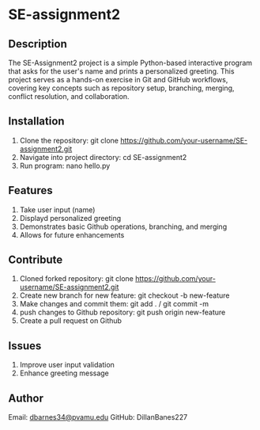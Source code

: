 # SE-assignment2

## Description
The SE-Assignment2 project is a simple Python-based interactive program that asks for the user's name and prints a personalized greeting. This project serves as a hands-on exercise in Git and GitHub workflows, covering key concepts such as repository setup, branching, merging, conflict resolution, and collaboration.

## Installation
1. Clone the repository: git clone https://github.com/your-username/SE-assignment2.git
2. Navigate into project directory: cd SE-assignment2
3. Run program: nano hello.py

## Features
1. Take user input (name)
2. Displayd personalized greeting
3. Demonstrates basic Github operations, branching, and merging
4. Allows for future enhancements

## Contribute
1. Cloned forked repository: git clone https://github.com/your-username/SE-assignment2.git
2. Create new branch for new feature: git checkout -b new-feature
3. Make changes and commit them: git add . / git commit -m
4. push changes to Github repository: git push origin new-feature
5. Create a pull request on Github

## Issues
1. Improve user input validation
2. Enhance greeting message

## Author
Email: dbarnes34@pvamu.edu
GitHub: DillanBanes227
